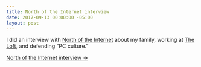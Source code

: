 ```yaml
---
title: North of the Internet interview
date: 2017-09-13 00:00:00 -05:00
layout: post
---
```


I did an interview with [North of the Internet](http://northoftheinternet.com/spencer-tweedy/) about my family, working at [The Loft](https://www.facebook.com/TheLoftRecordingStudio/), and defending “PC culture.”

[North of the Internet interview &rarr;](http://northoftheinternet.com/spencer-tweedy/)
